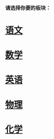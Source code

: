 ### 请选择你要的板块：



# [语文](/study/common/chinese/chinese.html)

# [数学](/study/common/maths/maths.html)

# [英语](/study/common/english/english.html)

# [物理](/study/common/physics/physics.html)

# [化学](/study/common/chemistry/chemistry.html)
